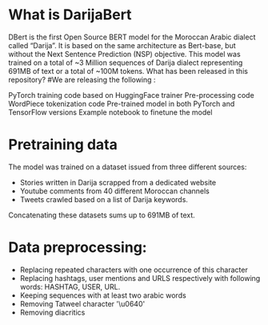 # What is DarijaBert

DBert is the first Open Source BERT model for the Moroccan Arabic dialect called “Darija”. It is based on the same architecture as Bert-base, but without the Next Sentence Prediction (NSP) objective. This model was trained on a total of ~3 Million sequences of Darija dialect representing 691MB of text or a total of ~100M tokens.
What has been released in this repository?
#We are releasing the following :

PyTorch training code based on HuggingFace trainer 
Pre-processing code
WordPiece tokenization code
Pre-trained model in both PyTorch and TensorFlow versions
Example notebook to finetune the model

# Pretraining data

The model was trained on a dataset issued from three different sources:
* Stories written in Darija scrapped from a dedicated website
* Youtube comments from 40 different Moroccan channels
* Tweets crawled based on a list of Darija keywords. 

Concatenating these datasets sums up to 691MB of text.

# Data preprocessing: 

* Replacing repeated characters with one occurrence of this character
* Replacing hashtags, user mentions and URLS respectively with following words: HASHTAG, USER, URL. 
* Keeping sequences with at least two arabic words
* Removing Tatweel character '\\u0640'
* Removing diacritics
